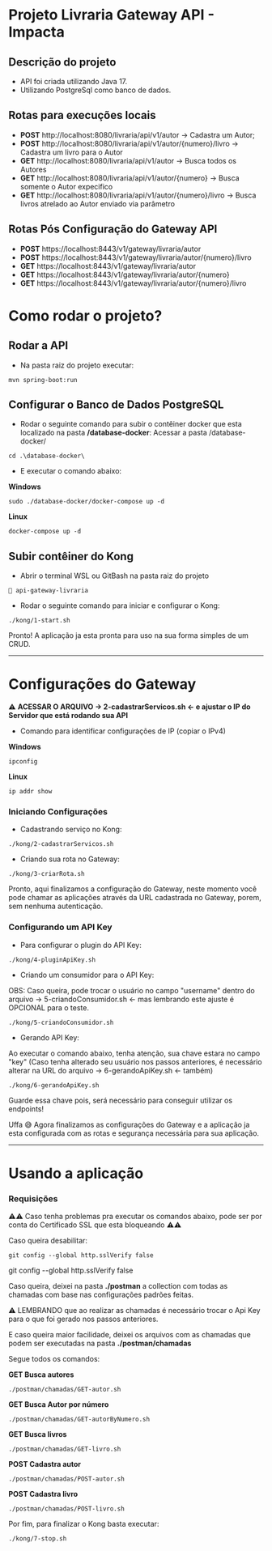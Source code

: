 # Projeto Livraria Gateway API - Impacta

## Descrição do projeto

- API foi criada utilizando Java 17.
- Utilizando PostgreSql como banco de dados.

## Rotas para execuções locais

- **POST** http://localhost:8080/livraria/api/v1/autor → Cadastra um Autor;
- **POST** http://localhost:8080/livraria/api/v1/autor/{numero}/livro → Cadastra um livro para o Autor
- **GET** http://localhost:8080/livraria/api/v1/autor → Busca todos os Autores
- **GET** http://localhost:8080/livraria/api/v1/autor/{numero} → Busca somente o Autor expecifico
- **GET** http://localhost:8080/livraria/api/v1/autor/{numero}/livro → Busca livros atrelado ao Autor enviado via parâmetro

## Rotas Pós Configuração do Gateway API

- **POST** https://localhost:8443/v1/gateway/livraria/autor
- **POST** https://localhost:8443/v1/gateway/livraria/autor/{numero}/livro
- **GET** https://localhost:8443/v1/gateway/livraria/autor
- **GET** https://localhost:8443/v1/gateway/livraria/autor/{numero}
- **GET** https://localhost:8443/v1/gateway/livraria/autor/{numero}/livro

# Como rodar o projeto?

## Rodar a API

- Na pasta raiz do projeto executar:

```
mvn spring-boot:run
```

## Configurar o Banco de Dados PostgreSQL

- Rodar o seguinte comando para subir o contêiner docker que esta localizado na pasta **/database-docker**:
Acessar a pasta /database-docker/

```
cd .\database-docker\
```

- E executar o comando abaixo:

**Windows**

```
sudo ./database-docker/docker-compose up -d
```
**Linux**
```
docker-compose up -d
```

## Subir contêiner do Kong

- Abrir o terminal WSL ou GitBash na pasta raiz do projeto

```
📂 api-gateway-livraria
```

- Rodar o seguinte comando para iniciar e configurar o Kong:

```
./kong/1-start.sh
```

Pronto! A aplicação ja esta pronta para uso na sua forma simples de um CRUD.

---
# Configurações do Gateway

⚠️ **ACESSAR O ARQUIVO → 2-cadastrarServicos.sh ← e ajustar o IP do Servidor que está rodando sua API**

- Comando para identificar configurações de IP (copiar o IPv4)


**Windows**
```
ipconfig
```

**Linux**
```
ip addr show
```

### Iniciando Configurações

- Cadastrando serviço no Kong:

```
./kong/2-cadastrarServicos.sh
```

- Criando sua rota no Gateway:

```
./kong/3-criarRota.sh
```

Pronto, aqui finalizamos a configuração do Gateway, neste momento você pode chamar as aplicações através da URL
cadastrada no Gateway, porem, sem nenhuma autenticação.

### Configurando um API Key

- Para configurar o plugin do API Key:

```
./kong/4-pluginApiKey.sh
```

- Criando um consumidor para o API Key:

OBS: Caso queira, pode trocar o usuário no campo "username" dentro do arquivo → 5-criandoConsumidor.sh ← 
mas lembrando este ajuste é OPCIONAL para o teste.

```
./kong/5-criandoConsumidor.sh
```

- Gerando API Key:

Ao executar o comando abaixo, tenha atenção, sua chave estara no campo "key" (Caso tenha alterado seu usuário
nos passos anteriores, é necessário alterar na URL do arquivo → 6-gerandoApiKey.sh ← também)

```
./kong/6-gerandoApiKey.sh
```

Guarde essa chave pois, será necessário para conseguir utilizar os endpoints!

Uffa 😅 Agora finalizamos as configurações do Gateway e a aplicação ja esta configurada com as rotas e segurança
necessária para sua aplicação.

---

# Usando a aplicação

### Requisições

⚠️⚠️ Caso tenha problemas pra executar os comandos abaixo, pode ser por conta do Certificado SSL que esta bloqueando ⚠️⚠️

Caso queira desabilitar:

```
git config --global http.sslVerify false
```
git config --global http.sslVerify false

Caso queira, deixei na pasta **./postman** a collection com todas as chamadas com base nas configurações padrões feitas.

⚠️ LEMBRANDO que ao realizar as chamadas é necessário trocar o Api Key para o que foi gerado nos passos anteriores. 

E caso queira maior facilidade, deixei os arquivos com as chamadas que podem ser executadas na pasta **./postman/chamadas**

Segue todos os comandos:


**GET Busca autores**
```
./postman/chamadas/GET-autor.sh
```
**GET Busca Autor por número**
```
./postman/chamadas/GET-autorByNumero.sh
```
**GET Busca livros**
```
./postman/chamadas/GET-livro.sh
```
**POST Cadastra autor**
```
./postman/chamadas/POST-autor.sh
```
**POST Cadastra livro**
```
./postman/chamadas/POST-livro.sh
```

Por fim, para finalizar o Kong basta executar:

```
./kong/7-stop.sh
```

